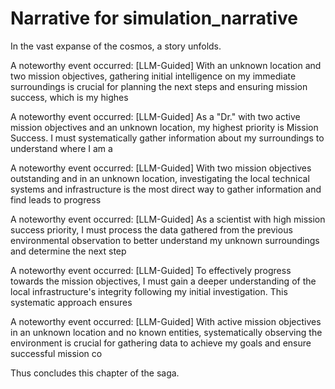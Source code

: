# Narrative for simulation_narrative

In the vast expanse of the cosmos, a story unfolds.

A noteworthy event occurred: [LLM-Guided] With an unknown location and two mission objectives, gathering initial intelligence on my immediate surroundings is crucial for planning the next steps and ensuring mission success, which is my highes

A noteworthy event occurred: [LLM-Guided] As a "Dr." with two active mission objectives and an unknown location, my highest priority is Mission Success. I must systematically gather information about my surroundings to understand where I am a

A noteworthy event occurred: [LLM-Guided] With two mission objectives outstanding and in an unknown location, investigating the local technical systems and infrastructure is the most direct way to gather information and find leads to progress

A noteworthy event occurred: [LLM-Guided] As a scientist with high mission success priority, I must process the data gathered from the previous environmental observation to better understand my unknown surroundings and determine the next step

A noteworthy event occurred: [LLM-Guided] To effectively progress towards the mission objectives, I must gain a deeper understanding of the local infrastructure's integrity following my initial investigation. This systematic approach ensures

A noteworthy event occurred: [LLM-Guided] With active mission objectives in an unknown location and no known entities, systematically observing the environment is crucial for gathering data to achieve my goals and ensure successful mission co

Thus concludes this chapter of the saga.